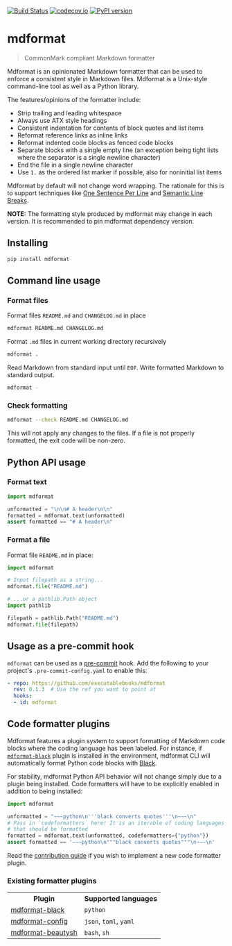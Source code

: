 [![Build Status](https://github.com/executablebooks/mdformat/workflows/Tests/badge.svg?branch=master)](<https://github.com/executablebooks/mdformat/actions?query=workflow%3ATests+branch%3Amaster+event%3Apush>)
[![codecov.io](https://codecov.io/gh/executablebooks/mdformat/branch/master/graph/badge.svg)](<https://codecov.io/gh/executablebooks/mdformat>)
[![PyPI version](https://badge.fury.io/py/mdformat.svg)](<https://badge.fury.io/py/mdformat>)

# mdformat

> CommonMark compliant Markdown formatter

Mdformat is an opinionated Markdown formatter that can be used to enforce a consistent style in Markdown files.
Mdformat is a Unix-style command-line tool as well as a Python library.

The features/opinions of the formatter include:

- Strip trailing and leading whitespace
- Always use ATX style headings
- Consistent indentation for contents of block quotes and list items
- Reformat reference links as inline links
- Reformat indented code blocks as fenced code blocks
- Separate blocks with a single empty line
  (an exception being tight lists where the separator is a single newline character)
- End the file in a single newline character
- Use `1.` as the ordered list marker if possible, also for noninitial list items

Mdformat by default will not change word wrapping.
The rationale for this is to support techniques like
[One Sentence Per Line](<https://asciidoctor.org/docs/asciidoc-recommended-practices/#one-sentence-per-line>)
and
[Semantic Line Breaks](<https://sembr.org/>).

**NOTE:**
The formatting style produced by mdformat may change in each version.
It is recommended to pin mdformat dependency version.

## Installing

~~~bash
pip install mdformat
~~~

## Command line usage

### Format files

Format files `README.md` and `CHANGELOG.md` in place

~~~bash
mdformat README.md CHANGELOG.md
~~~

Format `.md` files in current working directory recursively

~~~bash
mdformat .
~~~

Read Markdown from standard input until `EOF`.
Write formatted Markdown to standard output.

~~~bash
mdformat -
~~~

### Check formatting

~~~bash
mdformat --check README.md CHANGELOG.md
~~~

This will not apply any changes to the files.
If a file is not properly formatted, the exit code will be non-zero.

## Python API usage

### Format text

~~~python
import mdformat

unformatted = "\n\n# A header\n\n"
formatted = mdformat.text(unformatted)
assert formatted == "# A header\n"
~~~

### Format a file

Format file `README.md` in place:

~~~python
import mdformat

# Input filepath as a string...
mdformat.file("README.md")

# ...or a pathlib.Path object
import pathlib

filepath = pathlib.Path("README.md")
mdformat.file(filepath)
~~~

## Usage as a pre-commit hook

`mdformat` can be used as a [pre-commit](<https://github.com/pre-commit/pre-commit>) hook.
Add the following to your project's `.pre-commit-config.yaml` to enable this:

~~~yaml
- repo: https://github.com/executablebooks/mdformat
  rev: 0.1.3  # Use the ref you want to point at
  hooks:
  - id: mdformat
~~~

## Code formatter plugins

Mdformat features a plugin system to support formatting of Markdown code blocks where the coding language has been labeled.
For instance, if [`mdformat-black`](<https://github.com/hukkinj1/mdformat-black>) plugin is installed in the environment,
mdformat CLI will automatically format Python code blocks with [Black](<https://github.com/psf/black>).

For stability, mdformat Python API behavior will not change simply due to a plugin being installed.
Code formatters will have to be explicitly enabled in addition to being installed:

~~~~python
import mdformat

unformatted = "~~~python\n'''black converts quotes'''\n~~~\n"
# Pass in `codeformatters` here! It is an iterable of coding languages
# that should be formatted
formatted = mdformat.text(unformatted, codeformatters={"python"})
assert formatted == '~~~python\n"""black converts quotes"""\n~~~\n'
~~~~

Read the [contribution guide](<https://github.com/executablebooks/mdformat/blob/master/CONTRIBUTING.md#developing-code-formatter-plugins>)
if you wish to implement a new code formatter plugin.

### Existing formatter plugins

<table>
  <tr>
    <th>Plugin</th>
    <th>Supported languages</th>
  </tr>
  <tr>
    <td><a href="https://github.com/hukkinj1/mdformat-black">mdformat-black</a></td>
    <td><code>python</code></td>
  </tr>
  <tr>
    <td><a href="https://github.com/hukkinj1/mdformat-config">mdformat-config</a></td>
    <td><code>json</code>, <code>toml</code>, <code>yaml</code></td>
  </tr>
  <tr>
    <td><a href="https://github.com/hukkinj1/mdformat-beautysh">mdformat-beautysh</a></td>
    <td><code>bash</code>, <code>sh</code></td>
  </tr>
</table> 
